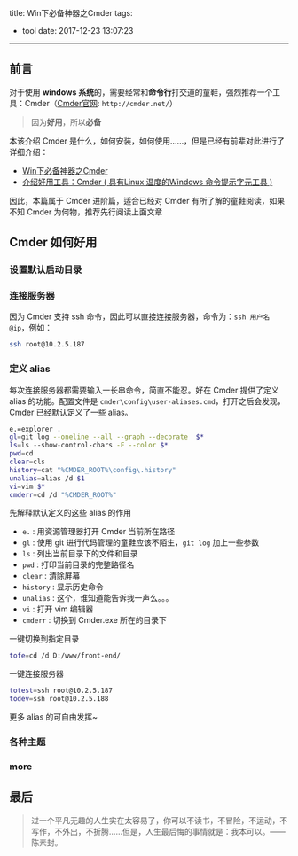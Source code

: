 title: Win下必备神器之Cmder
tags:
  - tool
date: 2017-12-23 13:07:23
---
## 前言

对于使用 **windows 系统**的，需要经常和**命令行**打交道的童鞋，强烈推荐一个工具：Cmder（[Cmder官网](http://cmder.net/): `http://cmder.net/`）

> 因为**好用**，所以**必备**

<!-- more -->

本该介绍 Cmder 是什么，如何安装，如何使用……，但是已经有前辈对此进行了详细介绍：

+ [Win下必备神器之Cmder](https://jeffjade.com/2016/01/13/2016-01-13-windows-software-cmder/)
+ [介绍好用工具：Cmder ( 具有Linux 温度的Windows 命令提示字元工具 )](https://blog.miniasp.com/post/2015/09/27/Useful-tool-Cmder.aspx)

因此，本篇属于 Cmder 进阶篇，适合已经对 Cmder 有所了解的童鞋阅读，如果不知 Cmder 为何物，推荐先行阅读上面文章

## Cmder 如何好用

### 设置默认启动目录


### 连接服务器
因为 Cmder 支持 ssh 命令，因此可以直接连接服务器，命令为：`ssh 用户名@ip`，例如：
```bash
ssh root@10.2.5.187
```

### 定义 alias
  每次连接服务器都需要输入一长串命令，简直不能忍。好在 Cmder 提供了定义 alias 的功能。配置文件是 `cmder\config\user-aliases.cmd`，打开之后会发现，Cmder 已经默认定义了一些 alias。

  ```bash
  e.=explorer .
  gl=git log --oneline --all --graph --decorate  $*
  ls=ls --show-control-chars -F --color $*
  pwd=cd
  clear=cls
  history=cat "%CMDER_ROOT%\config\.history"
  unalias=alias /d $1
  vi=vim $*
  cmderr=cd /d "%CMDER_ROOT%"
  ```

  先解释默认定义的这些 alias 的作用
  + `e.` : 用资源管理器打开 Cmder 当前所在路径
  + `gl` : 使用 git 进行代码管理的童鞋应该不陌生，`git log` 加上一些参数
  + `ls` : 列出当前目录下的文件和目录
  + `pwd` : 打印当前目录的完整路径名
  + `clear` : 清除屏幕
  + `history` : 显示历史命令
  + `unalias` : 这个，谁知道能告诉我一声么。。。
  + `vi` : 打开 vim 编辑器
  + `cmderr` : 切换到 Cmder.exe 所在的目录下

  一键切换到指定目录
  ```bash
  tofe=cd /d D:/www/front-end/
  ```

  一键连接服务器
  ```bash
  totest=ssh root@10.2.5.187
  todev=ssh root@10.2.5.188
  ```

  更多 alias 的可自由发挥~

### 各种主题

### more


## 最后

> 过一个平凡无趣的人生实在太容易了，你可以不读书，不冒险，不运动，不写作，不外出，不折腾……但是，人生最后悔的事情就是：我本可以。——陈素封。